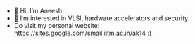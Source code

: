 - 👋 Hi, I’m Aneesh
- 👀 I’m interested in VLSI, hardware accelerators and security
- Do visit my personal website: https://sites.google.com/smail.iitm.ac.in/ak14 :)

<!---
aneeshkandi14/aneeshkandi14 is a ✨ special ✨ repository because its `README.md` (this file) appears on your GitHub profile.
You can click the Preview link to take a look at your changes.
--->
